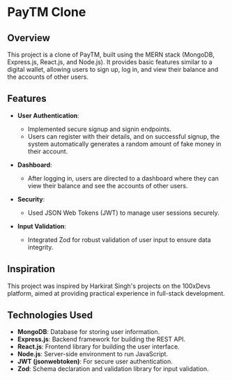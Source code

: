 
# PayTM Clone

## Overview

This project is a clone of PayTM, built using the MERN stack (MongoDB, Express.js, React.js, and Node.js). It provides basic features similar to a digital wallet, allowing users to sign up, log in, and view their balance and the accounts of other users.

## Features

- **User Authentication**:
  - Implemented secure signup and signin endpoints.
  - Users can register with their details, and on successful signup, the system automatically generates a random amount of fake money in their account.

- **Dashboard**:
  - After logging in, users are directed to a dashboard where they can view their balance and see the accounts of other users.

- **Security**:
  - Used JSON Web Tokens (JWT) to manage user sessions securely.
  
- **Input Validation**:
  - Integrated Zod for robust validation of user input to ensure data integrity.

## Inspiration

This project was inspired by Harkirat Singh's projects on the 100xDevs platform, aimed at providing practical experience in full-stack development.

## Technologies Used

- **MongoDB**: Database for storing user information.
- **Express.js**: Backend framework for building the REST API.
- **React.js**: Frontend library for building the user interface.
- **Node.js**: Server-side environment to run JavaScript.
- **JWT (jsonwebtoken)**: For secure user authentication.
- **Zod**: Schema declaration and validation library for input validation.

